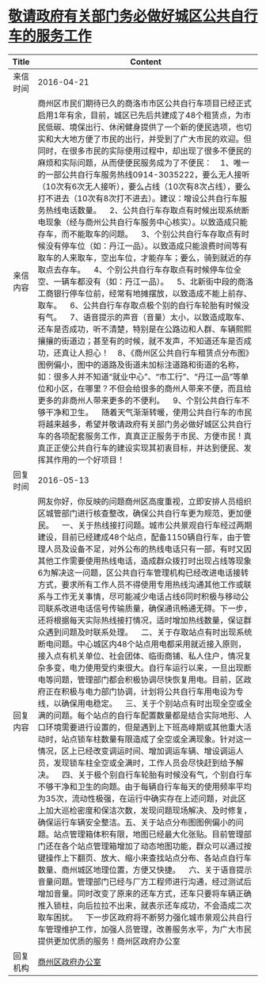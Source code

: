 # [敬请政府有关部门务必做好城区公共自行车的服务工作](http://www.shangluo.gov.cn/zmhd/ldxxxx.jsp?urltype=leadermail.LeaderMailContentUrl&wbtreeid=1112&leadermailid=3588)

| Title |                                                                                                                                                                                                                                                                                                                                                                                                                                                                                                                                  Content                                                                                                                                                                                                                                                                                                                                                                                                                                                                                                                                  |
|:-----:|---------------------------------------------------------------------------------------------------------------------------------------------------------------------------------------------------------------------------------------------------------------------------------------------------------------------------------------------------------------------------------------------------------------------------------------------------------------------------------------------------------------------------------------------------------------------------------------------------------------------------------------------------------------------------------------------------------------------------------------------------------------------------------------------------------------------------------------------------------------------------------------------------------------------------------------------------------------------------------------------------------------------------------------------------------------------------|
| 来信时间  | 2016-04-21                                                                                                                                                                                                                                                                                                                                                                                                                                                                                                                                                                                                                                                                                                                                                                                                                                                                                                                                                                                                                                                                |
| 来信内容  | 商州区市民们期待已久的商洛市市区公共自行车项目已经正式启用1年有余，目前，城区已先后共建成了48个租赁点，为市民低碳、境保出行、休闲健身提供了一个新的便民选项，也切实和大大地方便了市民的出行，并受到了广大市民的欢迎。但同时，在很多市民的实际使用过程中，却出现了很多不便民的麻烦和实际问题，从而使便民服务成为了不便民：    1、唯一的一部公共自行车服务热线0914-3035222，要么无人接听（10次有6次无人接听），要么占线（10次有8次占线），要么打不进去（10次有8次打不进去）。建议：增设公共自行车服务热线电话数量。    2、公共自行车存取点有时候出现系统断电现象（经与商州公共自行车服务中心核实）。以致造成只能存车，而不能取车的问题。    3、个别公共自行车存取点有时候没有停车位（如：丹江一品）。以致造成只能浪费时间等有取车的人来取车，空出车位，才能存车；要么，骑到就近的存取点去存车。    4、个别公共自行车存取点有时候停车位全空、一辆车都没有（如：丹江一品）。    5、北新街中段的商洛工商银行停车位前，经常有地摊摆放，以致造成不能上前存、取车。    6、公共自行车存取点极个别的自行车轮胎有时候没有气。    7、语音提示的声音（音量）太小，以致造成取车、还车是否成功，听不清楚，特别是在公路边和人群、车辆熙熙攘攘的街道边；甚至有的时候，就不发声，不知道还车是否成功，还真让人担心！    8、《商州区公共自行车租赁点分布图》图例偏小，图中的道路及街道未加标注道路和街道的名称，如：很多人并不知道“就业中心”、“市工行”、“丹江一品”等单位和小区，在哪里？不但会给很多的商州人带来不便，而且给更多的非商州人带来更多的不便利。    9、个别公共自行车不够干净和卫生。    随着天气渐渐转暖，使用公共自行车的市民将越来越多，希望并敬请政府有关部门务必做好城区公共自行车的各项配套服务工作，真真正正服务于市民、方便市民！真真正正使公共自行车的建设实现其初衷目标，并达到便民、发挥其作用的一个好项目！                                                                                                                                                                           |
| 回复时间  | 2016-05-13                                                                                                                                                                                                                                                                                                                                                                                                                                                                                                                                                                                                                                                                                                                                                                                                                                                                                                                                                                                                                                                                |
| 回复内容  | 网友你好，你反映的问题商州区高度重视，立即安排人员组织区城管部门进行核查整改，确保公共自行车更为规范，更加便民。    一、关于热线接打问题。城市公共景观自行车经过两期建设，目前已经建成48个站点，配备1150辆自行车，由于管理人员及设备不足，对外公布的热线电话只有一部，有时又因其他工作需要使用热线电话，造成群众拨打时出现占线等现象6为解决这一问题，区公共自行车管理机构已经改进电话接转方式，要求所有工作人员不得使用专用热线沟通其他工作或联系与工作无关事情，尽可能减少电话占线6同时积极与移动公司联系改进电话信号传输质量，确保通讯畅通无碍。下一步，还将根据每天实际热线接打情况，适时增加热线数量，保证群众遇到问题及时联系处理。    二、关于存取站点有时出现系统断电问题。中心城区内48个站点用电都采用就近接入原则，接入点有机关单位、社会团体、临街商铺、私人住户，情况复杂多变，电力使用受约束很大。自行车运行以来，一旦出现断电等问题，管理部门都会积极协调尽快恢复用电。目前，区政府正在积极与电力部门协调，计划将公共自行车用电设为专线，以确保用电稳定。    三、关于个别站点有时出现全空或全满的问题。每个站点的自行车配置数量都是结合实际地形、人口环境需要进行设置的，但是遇到上下班高峰期或其他重大活动时，站点锁车柱数量有限造成了全空或全满现象。针对这一情况，区上已经改变调运时间、增加调运车辆、增设调运人员，发现锁车柱全空或全满时，工作人员会尽快赶到给予解决。    四、关于极个别自行车轮胎有时候没有气，个别自行车不够干净和卫生的向题。由于每辆自行车每天的使用频率平均为35次，流动性极强，在运行中确实存在上述问题，对此区上加大巡检密度和保洁次数，发现问题现场解决、及时修复，确保运行车辆安全整洁。五、关于站点分布图图例偏小的问题。站点管理箱体积有限，地图已经最大化张贴。目前管理部门还在各个站点管理箱增加了动态地图功能，群众可以通过按键操作上下翻页、放大、缩小来查找站点分布、各站点自行车数量、商州城区地理位置，方便又快捷。    六、关于语音提示音量问题。管理部门已经与厂方工程师进行沟通，经过测试后增加音量。同时改变了原来的还车方式，还车只要将车辆正确推入锁柱，向后拉拉不出来，就表示还车成功，不会造成二次取车困扰。    下一步区政府将不断努力强化城市景观公共自行车管理维护工作，加强人员管理，改善服务水平，为广大市民提供更加优质的服务！商州区政府办公室 |
| 回复机构  | [商州区政府办公室](../../category/agencies/商州区政府办公室.md)                                                                                                                                                                                                                                                                                                                                                                                                                                                                                                                                                                                                                                                                                                                                                                                                                                                                                                                                                                                                                           |